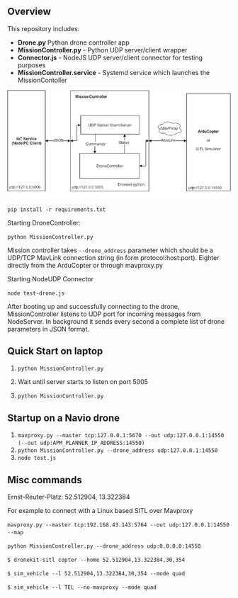 ## Overview

This repository includes:

- **Drone.py** Python drone controller app
- **MissionController.py** - Python UDP server/client wrapper
- **Connector.js** - NodeJS UDP server/client connector for testing purposes
- **MissionController.service** - Systemd service which launches the MissionContoller

![Alt text](NavioControllerDiagram.jpg?raw=true 'Diagram')

```
pip install -r requirements.txt
```

Starting DroneController:

`python MissionController.py`

Mission controller takes `--drone_address` parameter which should be a UDP/TCP MavLink connection string (in form protocol:host:port). Eighter directly from the ArduCopter or through mavproxy.py

Starting NodeUDP Connector

`node test-drone.js`

After booting up and successfully connecting to the drone, MissionController listens to UDP port for incoming messages from NodeServer.
In background it sends every second a complete list of drone parameters in JSON format.

## Quick Start on laptop

1. `python MissionController.py`

2. Wait until server starts to listen on port 5005

3. `python MissionController.py`

## Startup on a Navio drone

1. `mavproxy.py --master tcp:127.0.0.1:5670 --out udp:127.0.0.1:14550 (--out udp:APM_PLANNER_IP_ADDRESS:14550)`
2. `python MissionController.py --drone_address udp:127.0.0.1:14550`
3. `node test.js`

## Misc commands

Ernst-Reuter-Platz: 52.512904, 13.322384

For example to connect with a Linux based SITL over Mavproxy

`mavproxy.py --master tcp:192.168.43.143:5764 --out udp:127.0.0.1:14550 --map`

`python MissionController.py --drone_address udp:0.0.0.0:14550`

`$ dronekit-sitl copter --home 52.512904,13.322384,30,354`

`$ sim_vehicle --l 52.512904,13.322384,30,354 --mode quad`

`$ sim_vehicle --l TEL --no-mavproxy --mode quad`
